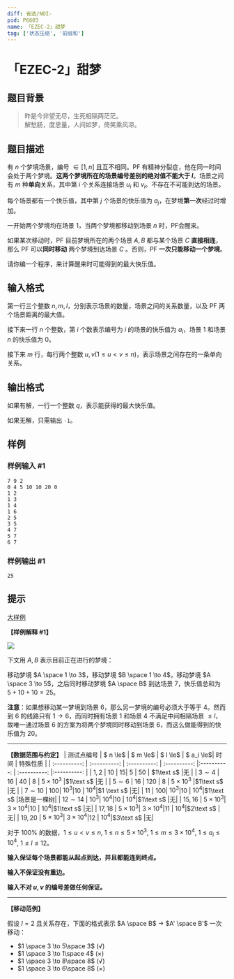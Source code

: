 ```yaml
---
diff: 省选/NOI-
pid: P6603
name: 「EZEC-2」甜梦
tag: ['状态压缩', '前缀和']
---
```

# 「EZEC-2」甜梦
## 题目背景



> 昨是今非望无尽，生死相隔两茫茫。    
解愁肠，度思量，人间如梦，倚笑乘风凉。
## 题目描述

有 $n$ 个梦境场景，编号 $\in [1,n]$ 且互不相同。PF 有精神分裂症，他在同一时间会处于两个梦境。**这两个梦境所在的场景编号差别的绝对值不能大于 $l$**。场景之间有 $m$ 种**单向**关系，其中第 $i$ 个关系连接场景 $u_i$ 和 $v_i$。不存在不可能到达的场景。

每个场景都有一个快乐值，其中第 $j$ 个场景的快乐值为 $a_j$，在梦境**第一次**经过时增加。

一开始两个梦境均在场景 $1$，当两个梦境都移动到场景 $n$ 时，PF会醒来。

如果某次移动时，PF 目前梦境所在的两个场景 $A,B$ 都与某个场景 $C$ **直接相连**，那么 PF 可以**同时移动** 两个梦境到达场景 $C$ 。否则，PF **一次只能移动一个梦境**。

请你编一个程序，来计算醒来时可能得到的最大快乐值。
## 输入格式

第一行三个整数 $n,m,l$，分别表示场景的数量，场景之间的关系数量，以及 PF 两个场景距离的最大值。

接下来一行 $n$ 个整数，第 $i$ 个数表示编号为 $i$ 的场景的快乐值为 $a_i$，场景 $1$ 和场景 $n$ 的快乐值为 $0$。

接下来 $m$ 行，每行两个整数 $u,v(1\le u<v \le n)$，表示场景之间存在的一条单向关系。 
## 输出格式

如果有解，一行一个整数 $q$，表示能获得的最大快乐值。

如果无解，只需输出 `-1`。
## 样例

### 样例输入 #1
```
7 9 2
0 4 5 10 10 20 0
1 2
1 3
1 4
1 6
2 5
3 5
4 7
5 7
6 7
```
### 样例输出 #1
```
25
```
## 提示

[大样例](https://www.luogu.com.cn/paste/ar8yuqg6)

**【样例解释 #1】**

![](https://cdn.luogu.com.cn/upload/image_hosting/a3bbsu8i.png?x-oss-process=image/resize,m_lfit,h_340,w_500)

下文用 $A,B$ 表示目前正在进行的梦境：

移动梦境 $A \space 1 \to 3$，移动梦境 $B \space 1 \to 4$，移动梦境 $A \space 3 \to 5$，之后同时移动梦境 $A \space B$ 到达场景 $7$，快乐值总和为 $5+10+10 = 25$。

**注意**：如果想移动某一梦境到场景 $6$，那么另一梦境的编号必须大于等于 $4$。然而到 $6$ 的线路只有 $1\to 6$，而同时拥有场景 $1$ 和场景 $4$ 不满足中间相隔场景 $\le l$，故唯一通过场景 $6$ 的方案为将两个梦境同时移动到场景 $6$，而这么做能得到的快乐值为 $20$。

---

**【数据范围与约定】**
| 测试点编号 | $ n \le$ | $ m \le$ | $ l \le$ | $ a_i \le$| 时间 | 特殊性质 |
| :----------: | :----------: | :----------: | :----------: |:----------: | :----------: |:----------: |
| $1,2$ | $10$ | $15$| $5$ | $50$ | $1\text s$ |无 |
| $3\sim 4$ | $16$ | $40$ | $8$ | $5 \times 10^3$ |$1\text s$ |无 |
| $5\sim 6$ | $16$ | $120$ | $8$ | $5 \times 10^3$ |$1\text s$ |无 |
| $7 \sim 10$ | $100$| $10^3$|$10$ | $10^4$|$1 \text s$ |无|
| $11$ | $100$| $10^3$|$10$ | $10^4$|$1\text s$ |场景是一棵树|
| $12 \sim 14$ | $10^3$| $10^4$|$10$ | $10^4$|$1\text s$ |无|
| $15,16$ | $5\times10^3$| $3\times10^4$|$10$ | $10^4$|$1\text s$ |无|
| $17,18$ | $5\times10^3$| $3\times10^4$|$11$ | $10^4$|$2\text s$ |无|
| $19,20$ | $5\times10^3$| $3\times10^4$|$12$ | $10^4$|$3\text s$ |无|

对于 $100\%$ 的数据，$1\le u<v \le n$, $1 \le n \le 5\times 10^3$, $1 \le m \le 3\times 10^4$, $1 \le a_i \le 10^4$, $1 \le l \le 12$。

**输入保证每个场景都能从起点到达，并且都能连到终点。**

**输入不保证没有重边。**

**输入不对 $u,v$ 的编号差做任何保证。**

------------

**【移动范例】**

假设 $l=2$ 且关系存在，下面的格式表示 $A \space B$ $\to$ $A' \space B'$ 一次移动：

* $1 \space 3 \to 5\space 3$ (√)
* $1 \space 3 \to 1\space 4$ (×)
* $1 \space 3 \to 8\space 8$ (√)
* $1 \space 3 \to 6\space 8$ (×)

